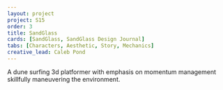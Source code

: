 ```yaml
---
layout: project
project: S15
order: 3
title: SandGlass
cards: [SandGlass, SandGlass Design Journal]
tabs: [Characters, Aesthetic, Story, Mechanics]
creative_lead: Caleb Pond
---
```

A dune surfing 3d platformer with emphasis on momentum management skillfully maneuvering the environment.
